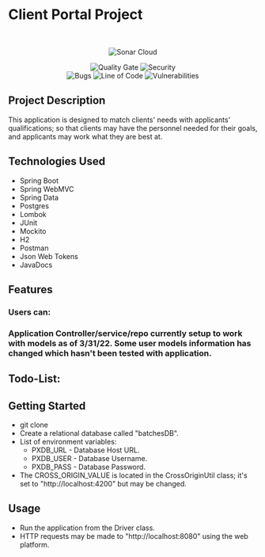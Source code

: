 # Client Portal Project

<br />
<p align="center">
<img alt="Sonar Cloud" src="https://sonarcloud.io/images/project_badges/sonarcloud-orange.svg" />
</p>
<p align="center">
<img alt="Quality Gate" src="https://sonarcloud.io/api/project_badges/measure?project=Backend-Java&metric=alert_status" />
<img alt="Security" src="https://sonarcloud.io/api/project_badges/measure?project=Backend-Java&metric=security_rating" />
<br/>
<img alt="Bugs" src="https://sonarcloud.io/api/project_badges/measure?project=Backend-Java&metric=bugs" />
<img alt="Line of Code" src="https://sonarcloud.io/api/project_badges/measure?project=Backend-Java&metric=ncloc" />
<img alt="Vulnerabilities" src="https://sonarcloud.io/api/project_badges/measure?project=Backend-Java&metric=vulnerabilities" />
</p>

## Project Description
This application is designed to match clients' needs with applicants' qualifications; 
so that clients may have the personnel needed for their goals, and applicants may
work what they are best at.

## Technologies Used
- Spring Boot
- Spring WebMVC
- Spring Data
- Postgres
- Lombok
- JUnit
- Mockito
- H2
- Postman
- Json Web Tokens
- JavaDocs

## Features
### Users can:

### Application Controller/service/repo currently setup to work with models as of 3/31/22. Some user models information has changed which hasn't been tested with application. 

Todo-List:
- 

## Getting Started
- git clone
- Create a relational database called "batchesDB".
- List of environment variables:
    - PXDB_URL - Database Host URL.
    - PXDB_USER - Database Username.
    - PXDB_PASS - Database Password.
- The CROSS_ORIGIN_VALUE is located in the CrossOriginUtil class; it's set to "http://localhost:4200" but may be changed.

## Usage
- Run the application from the Driver class.
- HTTP requests may be made to "http://localhost:8080" using the web platform.
